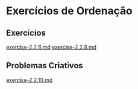 # Exercícios de Ordenação

## Exercícios

[exercise-2.2.6.md](./Exercises/exercise-2.2.6.md)
[exercise-2.2.8.md](./Exercises/exercise-2.2.8.md)

## Problemas Criativos
[exercise-2.2.10.md](./CreativeProblems/ImprovedMerge.java)